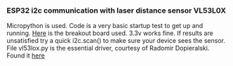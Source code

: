 ### ESP32 i2c communication with laser distance sensor VL53L0X

Micropython is used. Code is a very basic startup test to get up and running. [Here](https://www.makershop.de/sensoren/distanz/vl53l0x-breakout/) is the breakout board used.
3.3v works fine. If results are unsatisfied try a quick i2c.scan() to make sure your device sees the sensor. File vl53lox.py is the essential driver, courtesy of Radomir Dopieralski. Found it [here](https://bitbucket.org/thesheep/micropython-vl53l0x/src/9077f84e25409532b7ef220fa068605c971ba967/vl53l0x.py?at=default&fileviewer=file-view-default)
